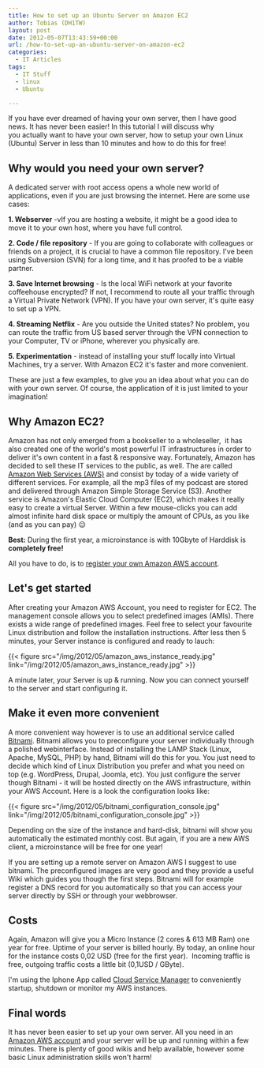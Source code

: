 ```yaml
---
title: How to set up an Ubuntu Server on Amazon EC2
author: Tobias (DH1TW)
layout: post
date: 2012-05-07T13:43:59+00:00
url: /how-to-set-up-an-ubuntu-server-on-amazon-ec2
categories:
  - IT Articles
tags:
  - IT Stuff
  - linux
  - Ubuntu

---
```

If you have ever dreamed of having your own server, then I have good news. It has never been easier! In this tutorial I will discuss why you actually want to have your own server, how to setup your own Linux (Ubuntu) Server in less than 10 minutes and how to do this for free!

<!--more-->

## Why would you need your own server?

A dedicated server with root access opens a whole new world of applications, even if you are just browsing the internet. Here are some use cases:

**1. Webserver** -vIf you are hosting a website, it might be a good idea to move it to your own host, where you have full control.

**2. Code / file repository** - If you are going to collaborate with colleagues or friends on a project, it is crucial to have a common file repository. I've been using Subversion (SVN) for a long time, and it has proofed to be a viable partner.

**3. Save Internet browsing** - Is the local WiFi network at your favorite coffeehouse encrypted? If not, I recommend to route all your traffic through a Virtual Private Network (VPN). If you have your own server, it's quite easy to set up a VPN.

**4. Streaming Netflix** - Are you outside the United states? No problem, you can route the traffic from US based server through the VPN connection to your Computer, TV or iPhone, wherever you physically are.

**5. Experimentation** - instead of installing your stuff locally into Virtual Machines, try a server. With Amazon EC2 it's faster and more convenient.

These are just a few examples, to give you an idea about what you can do with your own server. Of course, the application of it is just limited to your imagination!

## Why Amazon EC2?

Amazon has not only emerged from a bookseller to a wholeseller,  it has also created one of the world's most powerful IT infrastructures in order to deliver it's own content in a fast & responsive way. Fortunately, Amazon has decided to sell these IT services to the public, as well. The are called [Amazon Web Services (AWS)][1] and consist by today of a wide variety of different services. For example, all the mp3 files of my podcast are stored and delivered through Amazon Simple Storage Service (S3). Another service is Amazon's Elastic Cloud Computer (EC2), which makes it really easy to create a virtual Server. Within a few mouse-clicks you can add almost infinite hard disk space or multiply the amount of CPUs, as you like (and as you can pay) 😉

**Best:** During the first year, a microinstance is with 10Gbyte of Harddisk is **completely free!**

All you have to do, is to [register your own Amazon AWS account][1].

## Let's get started

After creating your Amazon AWS Account, you need to register for EC2. The management console allows you to select predefined images (AMIs). There exists a wide range of predefined images. Feel free to select your favourite Linux distribution and follow the installation instructions. After less then 5 minutes, your Server instance is configured and ready to lauch:

{{< figure src="/img/2012/05/amazon_aws_instance_ready.jpg" link="/img/2012/05/amazon_aws_instance_ready.jpg" >}}

A minute later, your Server is up & running. Now you can connect yourself to the server and start configuring it.

## Make it even more convenient

A more convenient way however is to use an additional service called [Bitnami][2]. Bitnami allows you to preconfigure your server individually through a polished webinterface. Instead of installing the LAMP Stack (Linux, Apache, MySQL, PHP) by hand, Bitnami will do this for you. You just need to decide which kind of Linux Distribution you prefer and what you need on top (e.g. WordPress, Drupal, Joomla, etc). You just configure the server though Bitnami - it will be hosted directly on the AWS infrastructure, within your AWS Account. Here is a look the configuration looks like:

{{< figure src="/img/2012/05/bitnami_configuration_console.jpg" link="/img/2012/05/bitnami_configuration_console.jpg" >}}

Depending on the size of the instance and hard-disk, bitnami will show you automatically the estimated monthly cost. But again, if you are a new AWS client, a microinstance will be free for one year!

If you are setting up a remote server on Amazon AWS I suggest to use bitnami. The preconfigured images are very good and they provide a useful Wiki which guides you though the first steps. Bitnami will for example register a DNS record for you automatically so that you can access your server directly by SSH or through your webbrowser.

## Costs

Again, Amazon will give you a Micro Instance (2 cores & 613 MB Ram) one year for free. Uptime of your server is billed hourly. By today, an online hour for the instance costs 0,02 USD (free for the first year).  Incoming traffic is free, outgoing traffic costs a little bit (0,1USD / GByte).

I'm using the Iphone App called [Cloud Service Manager][3] to conveniently startup, shutdown or monitor my AWS instances.

## Final words

It has never been easier to set up your own server. All you need in an [Amazon AWS account][1] and your server will be up and running within a few minutes. There is plenty of good wikis and help available, however some basic Linux administration skills won't harm!

 [1]: http://aws.amazon.com
 [2]: http://bitnami.org
 [3]: http://itunes.apple.com/us/app/cloud-services-manager/id314316466?mt=8